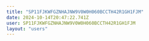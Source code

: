 ```yaml
---
title: "SP11FJKWFGZNHAJNW9V0W0H060BCCTH42R1GH1FJM"
date: 2024-10-14T20:47:22.741Z
user: SP11FJKWFGZNHAJNW9V0W0H060BCCTH42R1GH1FJM
layout: "users"
---
```

    